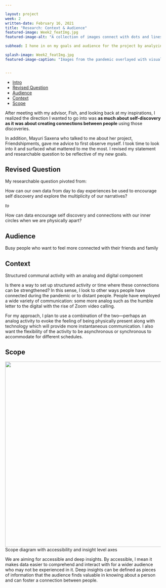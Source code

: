```yaml
---

layout: project
week: 2
written-date: February 16, 2021
title: "Research: Context & Audience"
featured-image: Week2_featImg.jpg
featured-image-alt: "A collection of images connect with dots and lines"

subhead: I hone in on my goals and audience for the project by analyzing my inspirations and personal experience.

splash-image: Week2_featImg.jpg
featured-image-caption: "Images from the pandemic overlayed with visuals from my research work"


---
```


<nav class="article-nav">
  <ul class="sidebar-info">
    <li><a class="scroll-link" href="#one" data-element-id="one">Intro</a></li>
    <li><a class="scroll-link" href="#two" data-element-id="two">Revised Question</a></li>
    <li><a class="scroll-link" href="#three" data-element-id="three">Audience</a></li>
    <li><a class="scroll-link" href="#four" data-element-id="four">Context</a></li>
    <li><a class="scroll-link" href="#five" data-element-id="five">Scope</a></li>

  </ul>
</nav>

<div class="article-content">

<section id="one" class="section">

<p>After meeting with my advisor, Fish, and looking back at my inspirations, I realized the direction I wanted to go into was <b>as much about self-discovery as it was about creating connections between people</b> using those discoveries.</p>


<p>In addition, Mayuri Saxena who talked to me about her project, Friendshipments, gave me advice to first observe myself. I took time to look into it and surfaced what mattered to me the most. I revised my statement and researchable question to be reflective of my new goals.</p>


</section>

<section id="two" class="section">
    
<h2>Revised Question</h2>

<p>My researchable question pivoted from:</p>

<div class="side-by-side-change">
<p class="side-by-side-change-component">
    How can our own data from day to day experiences be used to encourage self discovery and explore the multiplicity of our narratives?</p>

<p class="side-by-side-change-component"><i>to</i></p>

<p class="side-by-side-change-component">How can data encourage self discovery and connections with our inner circles when we are physically apart?</p>

</div>

</section>


<section id="three" class="section">
<h2>Audience</h2>

<p>Busy people who want to feel more connected with their friends and family</p>

</section>

<section id="four" class="section">
<h2>Context</h2>

<p>Structured communal activity with an analog and digital component</p>

<p>Is there a way to set up structured activity or time where these connections can be strengthened? In this sense, I look to other ways people have connected during the pandemic or to distant people. People have employed a wide variety of communication: some more analog such as the humble letter to the digital with the rise of Zoom video calling.</p>


<p>For my approach, I plan to use a combination of the two—perhaps an analog activity to evoke the feeling of being physically present along with technology which will provide more instantaneous communication. I also want the flexibility of the activity to be asynchronous or synchronous to accommodate for different schedules.</p>

</section>

<section id="five" class="section">
<h2>Scope</h2>

<img src="{{ site.baseurl }}/assets/images/Week3/ScopeDiagram.png" alt="" width=600px />
<figcaption>Scope diagram with accessibility and insight level axes</figcaption>

<p>We are aiming for accessible and deep insights. By accessible, I mean it makes data easier to comprehend and interact with for a wider audience who may not be experienced in it. Deep insights can be defined as pieces of information that the audience finds valuable in knowing about a person and can foster a connection between people.</p>

</section>

